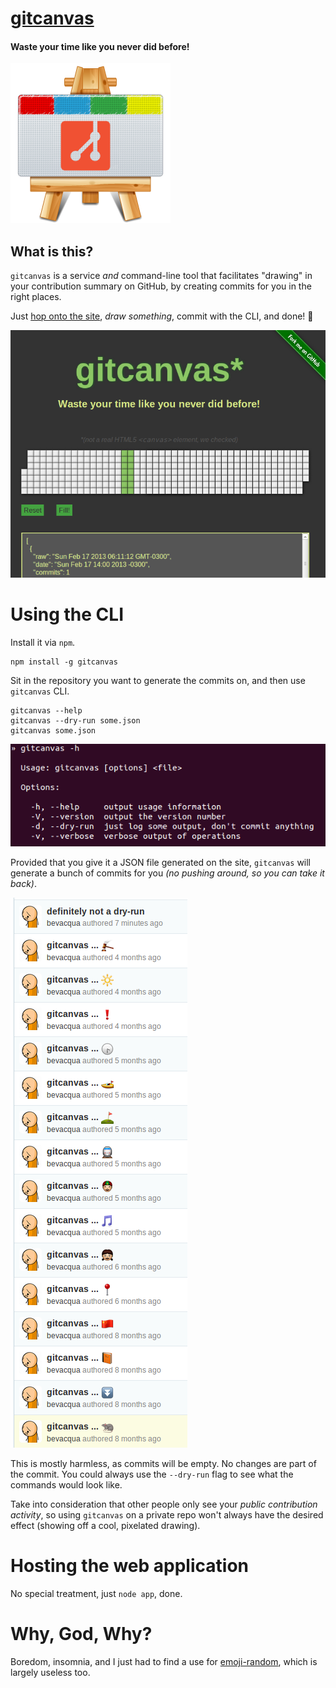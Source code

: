 # [gitcanvas](http://gitcanvas.herokuapp.com)

#### Waste your time like you never did before!

![gitcanvas.png][1]

## What is this?

`gitcanvas` is a service _and_ command-line tool that facilitates "drawing" in your contribution summary on GitHub, by creating commits for you in the right places.

Just [hop onto the site](http://gitcanvas.herokuapp.com), _draw something_, commit with the CLI, and done! :rocket:

![web.png][2]

# Using the CLI

Install it via `npm`.

```shell
npm install -g gitcanvas
```

Sit in the repository you want to generate the commits on, and then use `gitcanvas` CLI.

```shell
gitcanvas --help
gitcanvas --dry-run some.json
gitcanvas some.json
```

![cli.png][4]

Provided that you give it a JSON file generated on the site, `gitcanvas` will generate a bunch of commits for you _(no pushing around, so you can take it back)_.

![commits.png][3]

This is mostly harmless, as commits will be empty. No changes are part of the commit. You could always use the `--dry-run` flag to see what the commands would look like.

Take into consideration that other people only see your _public contribution activity_, so using `gitcanvas` on a private repo won't always have the desired effect (showing off a cool, pixelated drawing).

# Hosting the web application

No special treatment, just `node app`, done.

# Why, God, Why?

Boredom, insomnia, and I just had to find a use for [emoji-random](https://github.com/bevacqua/node-emoji-random), which is largely useless too.

  [1]: https://github.com/bevacqua/gitcanvas/blob/master/dat/gitcanvas.png?raw=true
  [2]: https://github.com/bevacqua/gitcanvas/blob/master/dat/web.png?raw=true
  [3]: https://github.com/bevacqua/gitcanvas/blob/master/dat/commits.png?raw=true
  [4]: https://github.com/bevacqua/gitcanvas/blob/master/dat/cli.png?raw=true
